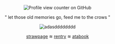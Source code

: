 <div align="center">
  
![Profile view counter on GitHub](https://komarev.com/ghpvc/?username=solarparfait&color=grey&label=✦&style=plastic&base=0)

" let those old memories go, feed me to the crows "

![adasdddddddd](https://github.com/user-attachments/assets/109e406c-6275-4eee-bc42-e4d436cab078)

[strawpage](https://detectivesprince.straw.page/) ≋ [rentry](https://rentry.co/solarparfait) ≋ [atabook](https://deidara.atabook.org/) 
